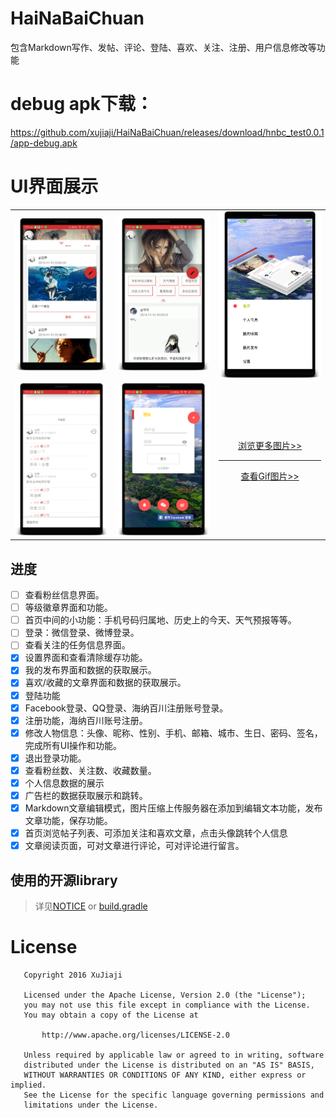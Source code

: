 # HaiNaBaiChuan
包含Markdown写作、发帖、评论、登陆、喜欢、关注、注册、用户信息修改等功能

# debug apk下载：
https://github.com/xujiaji/HaiNaBaiChuan/releases/download/hnbc_test0.0.1/app-debug.apk

# UI界面展示

||||
|:-:|:-:|:-:|
|![首页1](display/home_page_1.png)| ![首页2](display/home_page_2.png)| ![首页3](display/home_page_3.png) |
|![阅读1](display/read_article_page_2.png)|![登陆1](display/login_page_1.png)|[浏览更多图片>>](display/display.md)<hr>[查看Gif图片>>](display/running.gif)|

## 进度
- [ ] 查看粉丝信息界面。
- [ ] 等级徽章界面和功能。
- [ ] 首页中间的小功能：手机号码归属地、历史上的今天、天气预报等等。
- [ ] 登录：微信登录、微博登录。
- [ ] 查看关注的任务信息界面。
- [x] 设置界面和查看清除缓存功能。
- [x] 我的发布界面和数据的获取展示。
- [x] 喜欢/收藏的文章界面和数据的获取展示。
- [x] 登陆功能
 - [x] Facebook登录、QQ登录、海纳百川注册账号登录。
- [x] 注册功能，海纳百川账号注册。
- [x] 修改人物信息：头像、昵称、性别、手机、邮箱、城市、生日、密码、签名，完成所有UI操作和功能。
- [x] 退出登录功能。
- [x] 查看粉丝数、关注数、收藏数量。
- [x] 个人信息数据的展示
- [x] 广告栏的数据获取展示和跳转。
- [x] Markdown文章编辑模式，图片压缩上传服务器在添加到编辑文本功能，发布文章功能，保存功能。
- [x] 首页浏览帖子列表、可添加关注和喜欢文章，点击头像跳转个人信息
- [x] 文章阅读页面，可对文章进行评论，可对评论进行留言。

## 使用的开源library
> 详见[NOTICE](NOTICE) or [build.gradle](app/build.gradle)

# License
```
   Copyright 2016 XuJiaji

   Licensed under the Apache License, Version 2.0 (the "License");
   you may not use this file except in compliance with the License.
   You may obtain a copy of the License at

       http://www.apache.org/licenses/LICENSE-2.0

   Unless required by applicable law or agreed to in writing, software
   distributed under the License is distributed on an "AS IS" BASIS,
   WITHOUT WARRANTIES OR CONDITIONS OF ANY KIND, either express or implied.
   See the License for the specific language governing permissions and
   limitations under the License.
```
